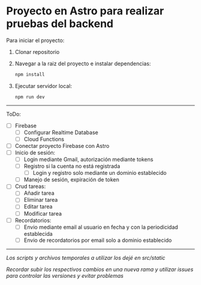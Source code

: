# Proyecto en Astro para realizar pruebas del backend

Para iniciar el proyecto:
1. Clonar repositorio
2. Navegar a la raiz del proyecto e instalar dependencias:

    ```sh
    npm install
    ```
3. Ejecutar servidor local:

    ```sh
    npm run dev
    ```
---

ToDo:
- [ ] Firebase
    - [ ]  Configurar Realtime Database
    - [ ]  Cloud Functions   
- [ ] Conectar proyecto Firebase con Astro
- [ ] Inicio de sesión:
    - [ ] Login mediante Gmail, autorización mediante tokens
    - [ ] Registro si la cuenta no está registrada
        - [ ] Login y registro solo mediante un dominio establecido 
    - [ ] Manejo de sesión, expiración de token
- [ ] Crud tareas:
    - [ ] Añadir tarea
    - [ ] Eliminar tarea
    - [ ] Editar tarea
    - [ ] Modificar tarea
- [ ] Recordatorios:
    - [ ] Envio mediante email al usuario en fecha y con la periodicidad establecida
    - [ ] Envio de recordatorios por email solo a dominio establecido

---

*Los scripts y archivos temporales a utilizar los dejé en src/static*

*Recordar subir los respectivos cambios en una nueva rama y utilizar issues para controlar las versiones y evitar problemas*
